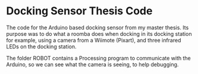 # Docking Sensor Thesis Code
The code for the Arduino based docking sensor from my master thesis.
Its purpose was to do what a roomba does when docking in its docking station for example, using a camera from a Wiimote (Pixart), and three infrared LEDs on the docking station.

The folder ROBOT contains a Processing program to communicate with the Arduino, so we can see what the camera is seeing, to help debugging.
